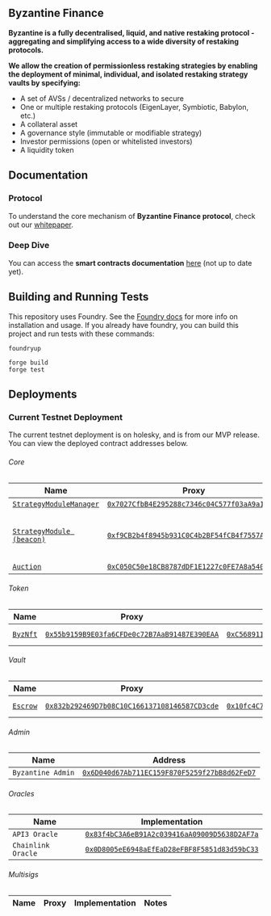 ## Byzantine Finance

**Byzantine is a fully decentralised, liquid, and native restaking 
protocol - aggregating and simplifying access to a wide diversity 
of restaking protocols.**

**We allow the creation of permissionless restaking strategies by enabling the deployment of minimal, individual, and isolated restaking strategy vaults by specifying:**

- A set of AVSs / decentralized networks to secure
- One or multiple restaking protocols (EigenLayer, Symbiotic, Babylon, etc.)
- A collateral asset
- A governance style (immutable or modifiable strategy)
- Investor permissions (open or whitelisted investors)
- A liquidity token

## Documentation

### Protocol

To understand the core mechanism of **Byzantine Finance protocol**, check out our [whitepaper](https://docs.byzantine.fi/).

### Deep Dive

You can access the **smart contracts documentation** [here](https://github.com/Byzantine-Finance/byzantine-contracts/blob/main/docs/src/SUMMARY.md) (not up to date yet). 

## Building and Running Tests

This repository uses Foundry. See the [Foundry docs](https://book.getfoundry.sh/) for more info on installation and usage. If you already have foundry, you can build this project and run tests with these commands:

```
foundryup

forge build
forge test
```

## Deployments

### Current Testnet Deployment

The current testnet deployment is on holesky, and is from our MVP release. You can view the deployed contract addresses below.

###### Core

| Name | Proxy | Implementation | Notes |
| -------- | -------- | -------- | -------- |
| [`StrategyModuleManager`](https://github.com/Byzantine-Finance/byzantine-contracts/blob/main/src/core/StrategyModuleManager.sol) | [`0x7027CfbB4E295288c7346c04C577f03aA9a1e5a4`](https://holesky.etherscan.io/address/0x7027CfbB4E295288c7346c04C577f03aA9a1e5a4) | [`0x16E1e7DE1d5B8453358A072AEb5Bc441891fd83D`](https://holesky.etherscan.io/address/0x16E1e7DE1d5B8453358A072AEb5Bc441891fd83D) | Proxy: [`TUP@4.7.1`](https://github.com/OpenZeppelin/openzeppelin-contracts/blob/v4.7.1/contracts/proxy/transparent/TransparentUpgradeableProxy.sol) |
| [`StrategyModule (beacon)`](https://github.com/Byzantine-Finance/byzantine-contracts/blob/main/src/core/StrategyModule.sol) | [`0xf9CB2b4f8945b931C0C4b2BF54fCB4f7557AecdA`](https://holesky.etherscan.io/address/0xf9CB2b4f8945b931C0C4b2BF54fCB4f7557AecdA) | [`0x5AaA3f895cF1cA36057B63283e5FfC2C9bCea956`](https://holesky.etherscan.io/address/0x5AaA3f895cF1cA36057B63283e5FfC2C9bCea956) | - Beacon: [`BeaconProxy`](https://github.com/OpenZeppelin/openzeppelin-contracts/blob/v4.7.1/contracts/proxy/beacon/BeaconProxy.sol) <br />- StrategyModules: [`UpgradeableBeacon`](https://github.com/OpenZeppelin/openzeppelin-contracts/blob/v4.7.1/contracts/proxy/beacon/UpgradeableBeacon.sol) |
| [`Auction`](https://github.com/Byzantine-Finance/byzantine-contracts/blob/main/src/core/Auction.sol) | [`0xC050C50e18CB8787dDF1E1227c0FE7A8a5404815`](https://holesky.etherscan.io/address/0xC050C50e18CB8787dDF1E1227c0FE7A8a5404815) | [`0x46f5399403Ecc2784C66089E0A8772E2061F5ffF`](https://holesky.etherscan.io/address/0x46f5399403Ecc2784C66089E0A8772E2061F5ffF) | Proxy: [`TUP@4.7.1`](https://github.com/OpenZeppelin/openzeppelin-contracts/blob/v4.7.1/contracts/proxy/transparent/TransparentUpgradeableProxy.sol) |

###### Token

| Name | Proxy | Implementation | Notes |
| -------- | -------- | -------- | -------- | 
| [`ByzNft`](https://github.com/Byzantine-Finance/byzantine-contracts/blob/main/src/tokens/ByzNft.sol) | [`0x55b9159B9E03fa6CFDe0c72B7AaB91487E390EAA`](https://holesky.etherscan.io/address/0x55b9159B9E03fa6CFDe0c72B7AaB91487E390EAA) | [`0xC568911d9F92d719d3150540eD0dbe336C98701C`](https://holesky.etherscan.io/address/0xC568911d9F92d719d3150540eD0dbe336C98701C) | Proxy: [`TUP@4.7.1`](https://github.com/OpenZeppelin/openzeppelin-contracts/blob/v4.7.1/contracts/proxy/transparent/TransparentUpgradeableProxy.sol) |

###### Vault

| Name | Proxy | Implementation | Notes |
| -------- | -------- | -------- | -------- | 
| [`Escrow`](https://github.com/Byzantine-Finance/byzantine-contracts/blob/main/src/vault/Escrow.sol) | [`0x832b292469D7b08C10C166137108146587CD3cde`](https://holesky.etherscan.io/address/0x832b292469D7b08C10C166137108146587CD3cde) | [`0x10fc4C72989615eeEEB3704488F40785aDe2D903`](https://holesky.etherscan.io/address/0x10fc4C72989615eeEEB3704488F40785aDe2D903) | Proxy: [`TUP@4.7.1`](https://github.com/OpenZeppelin/openzeppelin-contracts/blob/v4.7.1/contracts/proxy/transparent/TransparentUpgradeableProxy.sol) |

###### Admin

| Name | Address |
| -------- | -------- |
| `Byzantine Admin` | [`0x6D040d67Ab711EC159F870F5259f27bB8d62FeD7`](https://holesky.etherscan.io/address/0x6D040d67Ab711EC159F870F5259f27bB8d62FeD7)

###### Oracles

| Name | Implementation |
| -------- | -------- |
| `API3 Oracle` | [`0x83f4bC3A6eB91A2c039416aA09009D5638D2AF7a`](https://holesky.etherscan.io/address/0x83f4bC3A6eB91A2c039416aA09009D5638D2AF7a) |
| `Chainlink Oracle` | [`0x0D8005eE6948aEfEaD28eFBF8F5851d83d59bC33`](https://holesky.etherscan.io/address/0x0D8005eE6948aEfEaD28eFBF8F5851d83d59bC33) |

###### Multisigs

| Name | Proxy | Implementation | Notes |
| -------- | -------- | -------- | -------- | 
